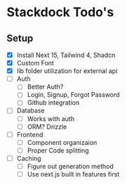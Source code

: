 # Stackdock Todo's

## Setup
- [X] Install Next 15, Tailwind 4, Shadcn
- [X] Custom Font
- [X] lib folder utilization for external api
- [ ] Auth
  - [ ] Better Auth?
  - [ ] Login, Signup, Forgot Password
  - [ ] Github integration
- [ ] Database
  - [ ] Works with auth
  - [ ] ORM? Drizzle
- [ ] Frontend
  - [ ] Component organizaion
  - [ ] Proper Code splitting  
- [ ] Caching
  - [ ] Figure out generation method
  - [ ] Use next.js built in features first 
